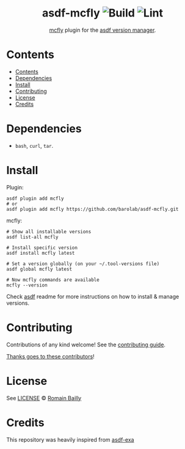 <div align="center">

# asdf-mcfly ![Build](https://github.com/barolab/asdf-mcfly/workflows/Build/badge.svg) ![Lint](https://github.com/barolab/asdf-mcfly/workflows/Lint/badge.svg)

[mcfly](https://github.com/cantino/mcfly) plugin for the [asdf version manager](https://asdf-vm.com).

</div>

# Contents

- [Contents](#contents)
- [Dependencies](#dependencies)
- [Install](#install)
- [Contributing](#contributing)
- [License](#license)
- [Credits](#credits)

# Dependencies

- `bash`, `curl`, `tar`.

# Install

Plugin:

```shell
asdf plugin add mcfly
# or
asdf plugin add mcfly https://github.com/barolab/asdf-mcfly.git
```

mcfly:

```shell
# Show all installable versions
asdf list-all mcfly

# Install specific version
asdf install mcfly latest

# Set a version globally (on your ~/.tool-versions file)
asdf global mcfly latest

# Now mcfly commands are available
mcfly --version
```

Check [asdf](https://github.com/asdf-vm/asdf) readme for more instructions on how to
install & manage versions.

# Contributing

Contributions of any kind welcome! See the [contributing guide](contributing.md).

[Thanks goes to these contributors](https://github.com/barolab/asdf-mcfly/graphs/contributors)!

# License

See [LICENSE](LICENSE) © [Romain Bailly](https://github.com/barolab/)

# Credits

This repository was heavily inspired from [asdf-exa](https://github.com/nyrst/asdf-exa)
